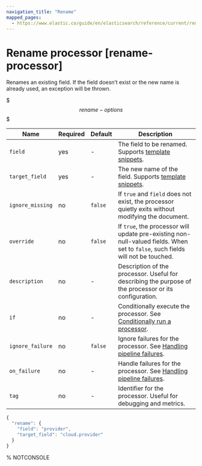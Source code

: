 ```yaml
---
navigation_title: "Rename"
mapped_pages:
  - https://www.elastic.co/guide/en/elasticsearch/reference/current/rename-processor.html
---
```


# Rename processor [rename-processor]


Renames an existing field. If the field doesn’t exist or the new name is already used, an exception will be thrown.

$$$rename-options$$$

| Name | Required | Default | Description |
| --- | --- | --- | --- |
| `field` | yes | - | The field to be renamed. Supports [template snippets](docs-content://manage-data/ingest/transform-enrich/ingest-pipelines.md#template-snippets). |
| `target_field` | yes | - | The new name of the field. Supports [template snippets](docs-content://manage-data/ingest/transform-enrich/ingest-pipelines.md#template-snippets). |
| `ignore_missing` | no | `false` | If `true` and `field` does not exist, the processor quietly exits without modifying the document. |
| `override` | no | `false` | If `true`, the processor will update pre-existing non-null-valued fields. When set to `false`, such fields will not be touched. |
| `description` | no | - | Description of the processor. Useful for describing the purpose of the processor or its configuration. |
| `if` | no | - | Conditionally execute the processor. See [Conditionally run a processor](docs-content://manage-data/ingest/transform-enrich/ingest-pipelines.md#conditionally-run-processor). |
| `ignore_failure` | no | `false` | Ignore failures for the processor. See [Handling pipeline failures](docs-content://manage-data/ingest/transform-enrich/ingest-pipelines.md#handling-pipeline-failures). |
| `on_failure` | no | - | Handle failures for the processor. See [Handling pipeline failures](docs-content://manage-data/ingest/transform-enrich/ingest-pipelines.md#handling-pipeline-failures). |
| `tag` | no | - | Identifier for the processor. Useful for debugging and metrics. |

```js
{
  "rename": {
    "field": "provider",
    "target_field": "cloud.provider"
  }
}
```
% NOTCONSOLE

